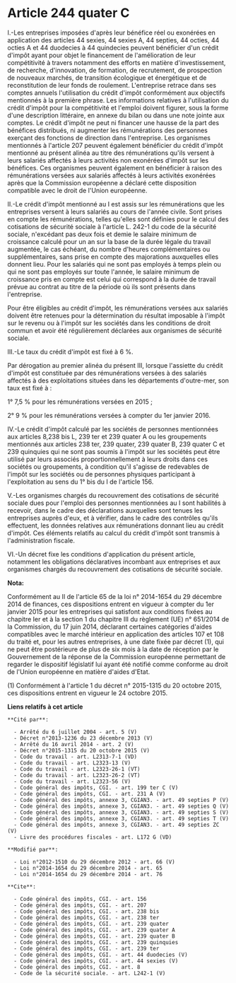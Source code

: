 # Article 244 quater C

I.-Les entreprises imposées d'après leur bénéfice réel ou exonérées en application des articles 44 sexies, 44 sexies A, 44
septies, 44 octies, 44 octies A et 44 duodecies à 44 quindecies peuvent bénéficier d'un crédit d'impôt ayant pour objet le
financement de l'amélioration de leur compétitivité à travers notamment des efforts en matière d'investissement, de
recherche, d'innovation, de formation, de recrutement, de prospection de nouveaux marchés, de transition écologique et
énergétique et de reconstitution de leur fonds de roulement. L'entreprise retrace dans ses comptes annuels l'utilisation du
crédit d'impôt conformément aux objectifs mentionnés à la première phrase. Les informations relatives à l'utilisation du
crédit d'impôt pour la compétitivité et l'emploi doivent figurer, sous la forme d'une description littéraire, en annexe du
bilan ou dans une note jointe aux comptes. Le crédit d'impôt ne peut ni financer une hausse de la part des bénéfices
distribués, ni augmenter les rémunérations des personnes exerçant des fonctions de direction dans l'entreprise. Les
organismes mentionnés à l'article 207 peuvent également bénéficier du crédit d'impôt mentionné au présent alinéa au titre des
rémunérations qu'ils versent à leurs salariés affectés à leurs activités non exonérées d'impôt sur les bénéfices. Ces
organismes peuvent également en bénéficier à raison des rémunérations versées aux salariés affectés à leurs activités
exonérées après que la Commission européenne a déclaré cette disposition compatible avec le droit de l'Union européenne. 

II.-Le crédit d'impôt mentionné au I est assis sur les rémunérations que les entreprises versent à leurs salariés au cours de
l'année civile. Sont prises en compte les rémunérations, telles qu'elles sont définies pour le calcul des cotisations de
sécurité sociale à l'article L. 242-1 du code de la sécurité sociale, n'excédant pas deux fois et demie le salaire minimum de
croissance calculé pour un an sur la base de la durée légale du travail augmentée, le cas échéant, du nombre d'heures
complémentaires ou supplémentaires, sans prise en compte des majorations auxquelles elles donnent lieu. Pour les salariés qui
ne sont pas employés à temps plein ou qui ne sont pas employés sur toute l'année, le salaire minimum de croissance pris en
compte est celui qui correspond à la durée de travail prévue au contrat au titre de la période où ils sont présents dans
l'entreprise. 

Pour être éligibles au crédit d'impôt, les rémunérations versées aux salariés doivent être retenues pour la détermination du
résultat imposable à l'impôt sur le revenu ou à l'impôt sur les sociétés dans les conditions de droit commun et avoir été
régulièrement déclarées aux organismes de sécurité sociale. 

III.-Le taux du crédit d'impôt est fixé à 6 %. 

Par dérogation au premier alinéa du présent III, lorsque l'assiette du crédit d'impôt est constituée par des rémunérations
versées à des salariés affectés à des exploitations situées dans les départements d'outre-mer, son taux est fixé à : 

1° 7,5 % pour les rémunérations versées en 2015 ; 

2° 9 % pour les rémunérations versées à compter du 1er janvier 2016. 

IV.-Le crédit d'impôt calculé par les sociétés de personnes mentionnées aux articles 8,238 bis 
L, 239 ter et 239 quater A ou les groupements mentionnés aux articles 238 ter, 239 quater, 239 quater B, 239 quater C et 239
quinquies qui ne sont pas soumis à l'impôt sur les sociétés peut être utilisé par leurs associés proportionnellement à leurs
droits dans ces sociétés ou groupements, à condition qu'il s'agisse de redevables de l'impôt sur les sociétés ou de personnes
physiques participant à l'exploitation au sens du 1° bis du I de l'article 156. 

V.-Les organismes chargés du recouvrement des cotisations de sécurité sociale dues pour l'emploi des personnes mentionnées au
I sont habilités à recevoir, dans le cadre des déclarations auxquelles sont tenues les entreprises auprès d'eux, et à
vérifier, dans le cadre des contrôles qu'ils effectuent, les données relatives aux rémunérations donnant lieu au crédit
d'impôt. Ces éléments relatifs au calcul du crédit d'impôt sont transmis à l'administration fiscale. 

VI.-Un décret fixe les conditions d'application du présent article, notamment les obligations déclaratives incombant aux
entreprises et aux organismes chargés du recouvrement des cotisations de sécurité sociale.

**Nota:**

Conformément au II de l'article 65 de la loi n° 2014-1654 du 29 décembre 2014 de finances, ces dispositions entrent en
vigueur à compter du 1er janvier 2015 pour les entreprises qui satisfont aux conditions fixées au chapitre Ier et à la
section 1 du chapitre III du règlement (UE) n° 651/2014 de la Commission, du 17 juin 2014, déclarant certaines catégories
d'aides compatibles avec le marché intérieur en application des articles 107 et 108 du traité et, pour les autres
entreprises, à une date fixée par décret (1), qui ne peut être postérieure de plus de six mois à la date de réception par le
Gouvernement de la réponse de la Commission européenne permettant de regarder le dispositif législatif lui ayant été notifié
comme conforme au droit de l'Union européenne en matière d'aides d'Etat.

(1) Conformément à l'article 1 du décret n° 2015-1315 du 20 octobre 2015, ces dispositions entrent en vigueur le 24 octobre
2015.

**Liens relatifs à cet article**

	**Cité par**:

	  - Arrêté du 6 juillet 2004 - art. 5 (V)
	  - Décret n°2013-1236 du 23 décembre 2013 (V)
	  - Arrêté du 16 avril 2014 - art. 2 (V)
	  - Décret n°2015-1315 du 20 octobre 2015 (V)
	  - Code du travail - art. L2313-7-1 (VD)
	  - Code du travail - art. L2323-13 (V)
	  - Code du travail - art. L2323-26-1 (VT)
	  - Code du travail - art. L2323-26-2 (VT)
	  - Code du travail - art. L2323-56 (V)
	  - Code général des impôts, CGI. - art. 199 ter C (V)
	  - Code général des impôts, CGI. - art. 231 A (V)
	  - Code général des impôts, annexe 3, CGIAN3. - art. 49 septies P (V)
	  - Code général des impôts, annexe 3, CGIAN3. - art. 49 septies Q (V)
	  - Code général des impôts, annexe 3, CGIAN3. - art. 49 septies S (V)
	  - Code général des impôts, annexe 3, CGIAN3. - art. 49 septies T (V)
	  - Code général des impôts, annexe 3, CGIAN3. - art. 49 septies ZC (V)
	  - Livre des procédures fiscales - art. L172 G (VD)

	**Modifié par**:

	  - Loi n°2012-1510 du 29 décembre 2012 - art. 66 (V)
	  - Loi n°2014-1654 du 29 décembre 2014 - art. 65
	  - Loi n°2014-1654 du 29 décembre 2014 - art. 76

	**Cite**:

	  - Code général des impôts, CGI. - art. 156
	  - Code général des impôts, CGI. - art. 207
	  - Code général des impôts, CGI. - art. 238 bis
	  - Code général des impôts, CGI. - art. 238 ter
	  - Code général des impôts, CGI. - art. 239 quater
	  - Code général des impôts, CGI. - art. 239 quater A
	  - Code général des impôts, CGI. - art. 239 quater B
	  - Code général des impôts, CGI. - art. 239 quinquies
	  - Code général des impôts, CGI. - art. 239 ter
	  - Code général des impôts, CGI. - art. 44 duodecies (V)
	  - Code général des impôts, CGI. - art. 44 sexies (V)
	  - Code général des impôts, CGI. - art. 8
	  - Code de la sécurité sociale. - art. L242-1 (V)
